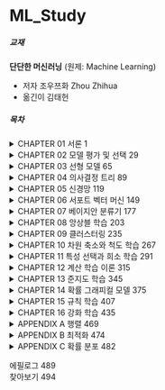 # ML_Study

##### 교재
**단단한 머신러닝** (원제: Machine Learning)  
- 저자 조우쯔화 Zhou Zhihua  
- 옮긴이 김태헌  

##### 목차
<details>
<summary>CHAPTER 01 서론 1</summary>
1.1 들어가며 1<br>
1.2 머신러닝의 기본 용어 2<br>
1.3 가설 공간 5<br>
1.4 귀납적 편향 8<br>
1.5 발전 과정 13<br>
1.6 응용 현황 18<br>
1.7 더 읽을거리 22<br>
연습문제 25<br>
참고문헌 26<br>
머신러닝 쉼터 28<br>
</details>

<details>
<summary>CHAPTER 02 모델 평가 및 선택 29</summary>
2.1 경험 오차 및 과적합 29<br>
2.2 평가 방법 31<br>
2.3 모델 성능 측정 37<br>
2.4 비교 검증 47<br>
2.5 편향과 분산 57<br>
2.6 더 읽을거리 59<br>
연습문제 61<br>
참고문헌 62<br>
머신러닝 쉼터 64<br>
</details>

<details>
<summary>CHAPTER 03 선형 모델 65</summary>
3.1 기본 형식 65<br>
3.2 선형 회귀 66<br>
3.3 로지스틱 회귀 70<br>
3.4 선형 판별분석 73<br>
3.5 다중 분류 학습 77<br>
3.6 클래스 불균형 문제 80<br>
3.7 더 읽을거리 83<br>
연습문제 85<br>
참고문헌 86<br>
머신러닝 쉼터 88<br>
</details>

<details>
<summary>CHAPTER 04 의사결정 트리 89</summary>
4.1 기본 프로세스 89<br>
4.2 분할 선택 92<br>
4.3 가지치기 98<br>
4.4 연속값과 결측값 103<br>
4.5 다변량 의사결정 트리 110<br>
4.6 더 읽을거리 113<br>
연습문제 115<br>
참고문헌 117<br>
머신러닝 쉼터 118<br>
</details>

<details>
<summary>CHAPTER 05 신경망 119</summary>
5.1 뉴런 모델 119<br>
5.2 퍼셉트론과 다층 네트워크 121<br>
5.3 오차 역전파 알고리즘 124<br>
5.4 글로벌 미니멈과 로컬 미니멈 130<br>
5.5 기타 신경망 133<br>
5.6 딥러닝 139<br>
5.7 더 읽을거리 142<br>
연습문제 144<br>
참고문헌 145<br>
머신러닝 쉼터 148<br>
</details>

<details>
<summary>CHAPTER 06 서포트 벡터 머신 149</summary>
6.1 마진과 서포트 벡터 149<br>
6.2 쌍대문제 151<br>
6.3 커널 함수 155<br>
6.4 소프트 마진과 정규화 158<br>
6.5 서포트 벡터 회귀 163<br>
6.6 커널 기법 167<br>
6.7 더 읽을거리 170<br>
연습문제 172<br>
참고문헌 173<br>
머신러닝 쉼터 175<br>
</details>

<details>
<summary>CHAPTER 07 베이지안 분류기 177</summary>
7.1 베이지안 결정 이론 177<br>
7.2 최대 우도 추정 179<br>
7.3 나이브 베이즈 분류기 181<br>
7.4 세미 나이브 베이즈 분류기 186<br>
7.5 베이지안 네트워크 188<br>
7.6 EM 알고리즘 195<br>
7.7 더 읽을거리 197<br>
연습문제 199<br>
참고문헌 200<br>
머신러닝 쉼터 202<br>
</details>

<details>
<summary>CHAPTER 08 앙상블 학습 203</summary>
8.1 객체와 앙상블 203<br>
8.2 부스팅 206<br>
8.3 배깅과 랜덤 포레스트 211<br>
8.4 결합 전략 215<br>
8.5 다양성 221<br>
8.6 더 읽을거리 227<br>
연습문제 229<br>
참고문헌 231<br>
머신러닝 쉼터 234<br>
</details>

<details>
<summary>CHAPTER 09 클러스터링 235</summary>
9.1 클러스터링 학습 문제 235<br>
9.2 성능 척도 236<br>
9.3 거리 계산법 238<br>
9.4 프로토타입 클러스터링 241<br>
9.5 밀도 클러스터링 252<br>
9.6 계층 클러스터링 255<br>
9.7 더 읽을거리 259<br>
연습문제 262<br>
참고문헌 264<br>
머신러닝 쉼터 266<br>
</details>

<details>
<summary>CHAPTER 10 차원 축소와 척도 학습 267</summary>
10.1 k-최근접 이웃 기법 267<br>
10.2 임베딩 269<br>
10.3 주성분 분석 273<br>
10.4 커널 선형 차원 축소 275<br>
10.5 매니폴드 학습 278<br>
10.6 척도 학습 282<br>
10.7 더 읽을거리 285<br>
연습문제 287<br>
참고문헌 288<br>
머신러닝 쉼터 290<br>
</details>

<details>
<summary>CHAPTER 11 특성 선택과 희소 학습 291</summary>
11.1 부분집합 탐색과 평가 291<br>
11.2 필터식 선택 294<br>
11.3 포괄식 선택 296<br>
11.4 임베딩식 선택과 L1 정규화 298<br>
11.5 희소 표현과 사전 학습 301<br>
11.6 압축 센싱 304<br>
11.7 더 읽을거리 308<br>
연습문제 310<br>
참고문헌 311<br>
머신러닝 쉼터 314<br>
</details>

<details>
<summary>CHAPTER 12 계산 학습 이론 315</summary>
12.1 기초 지식 315<br>
12.2 PAC 학습 317<br>
12.3 유한 가설 공간 319<br>
12.4 VC 차원 323<br>
12.5 라데마허 복잡도 329<br>
12.6 안정성 335<br>
12.7 더 읽을거리 339<br>
연습문제 341<br>
참고문헌 342<br>
머신러닝 쉼터 343<br>
</details>

<details>
<summary>CHAPTER 13 준지도 학습 345</summary>
13.1 언레이블된 데이터 345<br>
13.2 생성적 방법 348<br>
13.3 준지도 SVM 352<br>
13.4 그래프 준지도 학습 355<br>
13.5 불일치에 기반한 방법 359<br>
13.6 준지도 클러스터링 363<br>
13.7 더 읽을거리 368<br>
연습문제 370<br>
참고문헌 372<br>
머신러닝 쉼터 374<br>
</details>

<details>
<summary>CHAPTER 14 확률 그래피컬 모델 375</summary>
14.1 은닉 마르코프 모델 375<br>
14.2 마르코프 랜덤 필드 379<br>
14.3 조건 랜덤 필드 383<br>
14.4 학습과 추론 386<br>
14.5 근사추론 390<br>
14.6 토픽 모델 397<br>
14.7 더 읽을거리 400<br>
연습문제 403<br>
참고문헌 404<br>
머신러닝 쉼터 406<br>
</details>

<details>
<summary>CHAPTER 15 규칙 학습 407</summary>
15.1 기본 개념 407<br>
15.2 순차적 커버링 410<br>
15.3 가지치기 최적화 414<br>
15.4 일차 규칙 학습 416<br>
15.5 귀납 논리 프로그래밍 420<br>
15.6 더 읽을거리 428<br>
연습문제 431<br>
참고문헌 432<br>
머신러닝 쉼터 434<br>
</details>

<details>
<summary>CHAPTER 16 강화 학습 435</summary>
16.1 과업과 보상 435<br>
16.2 K-암드 밴딧 438<br>
16.3 모델 기반 학습 443<br>
16.4 모델-프리 학습 450<br>
16.5 가치 함수 근사 457<br>
16.6 이미테이션 러닝 460<br>
16.7 더 읽을거리 462<br>
연습문제 464<br>
참고문헌 465<br>
머신러닝 쉼터 467<br>
</details>

<details>
<summary>APPENDIX A 행렬 469</summary>
A.1 기본 연산 469<br>
A.2 도함수 470<br>
A.3 특잇값 분해 472<br>
</details>

<details>
<summary>APPENDIX B 최적화 474</summary>
B.1 라그랑주 승수법 474<br>
B.2 이차 프로그래밍 477<br>
B.3 반정형 프로그래밍 478<br>
B.4 경사하강법 479<br>
B.5 좌표하강법 480<br>
</details>

<details>
<summary>APPENDIX C 확률 분포 482</summary>
C.1 자주 사용하는 확률 분포 482<br>
C.2 켤레 분포 487<br>
C.3 KL 발산 488<br>
</details>

에필로그 489<br>
찾아보기 494<br>
